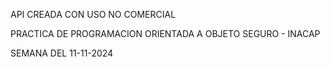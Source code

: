 API CREADA CON USO NO COMERCIAL

PRACTICA DE PROGRAMACION ORIENTADA A OBJETO SEGURO - INACAP

SEMANA DEL 11-11-2024
